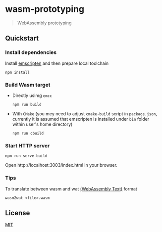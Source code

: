 # wasm-prototyping
> WebAssembly prototyping

## Quickstart

### Install dependencies

Install [emscripten](https://emscripten.org/) and then prepare local toolchain
```
npm install
```

### Build Wasm target

- Directly usimg `emcc`
  ```
  npm run build
  ```

- With `CMake` (you mey need to adjust `cmake-build` script in `package.json`, currently it is assumed that emscripten is installed under `bin` folder within user's home directory)
  ```
  npm run cbuild
  ```

### Start HTTP server
```
npm run serve-build
```
Open http://localhost:3003/index.html in your browser.

### Tips
To translate between wasm and wat [(WebAssembly Text)](https://github.com/WebAssembly/wabt) format
```
wasm2wat <file>.wasm
```

## License

[MIT](/LICENSE)

